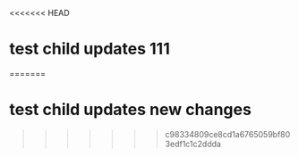 <<<<<<< HEAD
# test child updates 111
=======
# test child updates new changes
>>>>>>> c98334809ce8cd1a6765059bf803edf1c1c2ddda
